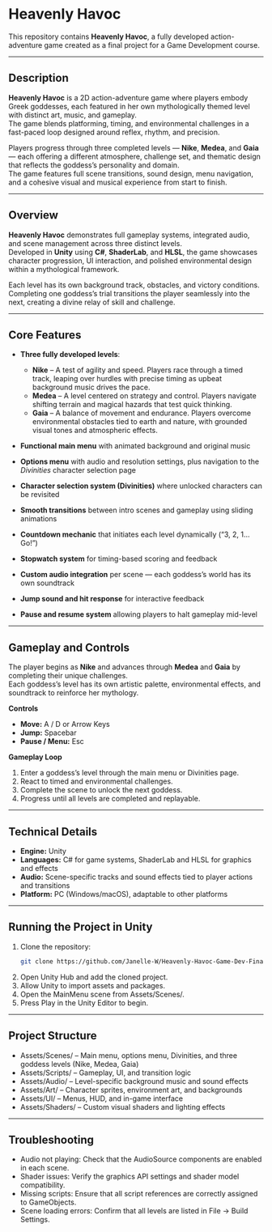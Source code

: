 # Heavenly Havoc

This repository contains **Heavenly Havoc**, a fully developed action-adventure game created as a final project for a Game Development course.

---

## Description
**Heavenly Havoc** is a 2D action-adventure game where players embody Greek goddesses, each featured in her own mythologically themed level with distinct art, music, and gameplay.  
The game blends platforming, timing, and environmental challenges in a fast-paced loop designed around reflex, rhythm, and precision.

Players progress through three completed levels — **Nike**, **Medea**, and **Gaia** — each offering a different atmosphere, challenge set, and thematic design that reflects the goddess’s personality and domain.  
The game features full scene transitions, sound design, menu navigation, and a cohesive visual and musical experience from start to finish.

---

## Overview
**Heavenly Havoc** demonstrates full gameplay systems, integrated audio, and scene management across three distinct levels.  
Developed in **Unity** using **C#**, **ShaderLab**, and **HLSL**, the game showcases character progression, UI interaction, and polished environmental design within a mythological framework.

Each level has its own background track, obstacles, and victory conditions. Completing one goddess’s trial transitions the player seamlessly into the next, creating a divine relay of skill and challenge.

---

## Core Features
- **Three fully developed levels**:
  - **Nike** – A test of agility and speed. Players race through a timed track, leaping over hurdles with precise timing as upbeat background music drives the pace.  
  - **Medea** – A level centered on strategy and control. Players navigate shifting terrain and magical hazards that test quick thinking.  
  - **Gaia** – A balance of movement and endurance. Players overcome environmental obstacles tied to earth and nature, with grounded visual tones and atmospheric effects.  

- **Functional main menu** with animated background and original music  
- **Options menu** with audio and resolution settings, plus navigation to the *Divinities* character selection page  
- **Character selection system (Divinities)** where unlocked characters can be revisited  
- **Smooth transitions** between intro scenes and gameplay using sliding animations  
- **Countdown mechanic** that initiates each level dynamically (“3, 2, 1… Go!”)  
- **Stopwatch system** for timing-based scoring and feedback  
- **Custom audio integration** per scene — each goddess’s world has its own soundtrack  
- **Jump sound and hit response** for interactive feedback  
- **Pause and resume system** allowing players to halt gameplay mid-level  

---

## Gameplay and Controls
The player begins as **Nike** and advances through **Medea** and **Gaia** by completing their unique challenges.  
Each goddess’s level has its own artistic palette, environmental effects, and soundtrack to reinforce her mythology.

**Controls**
- **Move:** A / D or Arrow Keys  
- **Jump:** Spacebar  
- **Pause / Menu:** Esc  

**Gameplay Loop**
1. Enter a goddess’s level through the main menu or Divinities page.  
2. React to timed and environmental challenges.  
3. Complete the scene to unlock the next goddess.  
4. Progress until all levels are completed and replayable.  

---

## Technical Details
- **Engine:** Unity  
- **Languages:** C# for game systems, ShaderLab and HLSL for graphics and effects  
- **Audio:** Scene-specific tracks and sound effects tied to player actions and transitions  
- **Platform:** PC (Windows/macOS), adaptable to other platforms  

---

## Running the Project in Unity
1. Clone the repository:
   ```bash
   git clone https://github.com/Janelle-W/Heavenly-Havoc-Game-Dev-Final-Project.git
   ```
2. Open Unity Hub and add the cloned project.  
3. Allow Unity to import assets and packages.  
4. Open the MainMenu scene from Assets/Scenes/.  
5. Press Play in the Unity Editor to begin.  

---

## Project Structure
- Assets/Scenes/ – Main menu, options menu, Divinities, and three goddess levels (Nike, Medea, Gaia)  
- Assets/Scripts/ – Gameplay, UI, and transition logic  
- Assets/Audio/ – Level-specific background music and sound effects  
- Assets/Art/ – Character sprites, environment art, and backgrounds  
- Assets/UI/ – Menus, HUD, and in-game interface  
- Assets/Shaders/ – Custom visual shaders and lighting effects  

---

## Troubleshooting
- Audio not playing: Check that the AudioSource components are enabled in each scene.  
- Shader issues: Verify the graphics API settings and shader model compatibility.  
- Missing scripts: Ensure that all script references are correctly assigned to GameObjects.  
- Scene loading errors: Confirm that all levels are listed in File → Build Settings.  
